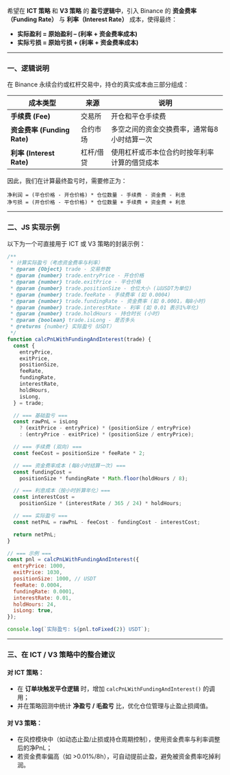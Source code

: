 希望在 **ICT 策略** 和 **V3 策略** 的 **盈亏逻辑中**，引入 Binance 的 **资金费率（Funding Rate）** 与 **利率（Interest Rate）** 成本，使得最终：

* **实际盈利 = 原始盈利 – (利率 + 资金费率成本)**
* **实际亏损 = 原始亏损 + (利率 + 资金费率成本)**

---

### 一、逻辑说明

在 Binance 永续合约或杠杆交易中，持仓的真实成本由三部分组成：

| 成本类型                    | 来源    | 说明                     |
| ----------------------- | ----- | ---------------------- |
| **手续费 (Fee)**           | 交易所   | 开仓和平仓手续费               |
| **资金费率 (Funding Rate)** | 合约市场  | 多空之间的资金交换费率，通常每8小时结算一次 |
| **利率 (Interest Rate)**  | 杠杆/借贷 | 使用杠杆或币本位合约时按年利率计算的借贷成本 |

因此，我们在计算最终盈亏时，需要修正为：

```text
净利润 = (平仓价格 - 开仓价格) * 仓位数量 - 手续费 - 资金费 - 利息
净亏损 = (开仓价格 - 平仓价格) * 仓位数量 + 手续费 + 资金费 + 利息
```

---

### 二、JS 实现示例

以下为一个可直接用于 ICT 或 V3 策略的封装示例：

```js
/**
 * 计算实际盈亏（考虑资金费率与利率）
 * @param {Object} trade - 交易参数
 * @param {number} trade.entryPrice - 开仓价格
 * @param {number} trade.exitPrice - 平仓价格
 * @param {number} trade.positionSize - 仓位大小 (以USDT为单位)
 * @param {number} trade.feeRate - 手续费率 (如 0.0004)
 * @param {number} trade.fundingRate - 资金费率 (如 0.0001，每8小时)
 * @param {number} trade.interestRate - 利率 (如 0.01 表示1%年化)
 * @param {number} trade.holdHours - 持仓时长 (小时)
 * @param {boolean} trade.isLong - 是否多头
 * @returns {number} 实际盈亏（USDT）
 */
function calcPnLWithFundingAndInterest(trade) {
  const {
    entryPrice,
    exitPrice,
    positionSize,
    feeRate,
    fundingRate,
    interestRate,
    holdHours,
    isLong,
  } = trade;

  // === 基础盈亏 ===
  const rawPnL = isLong
    ? (exitPrice - entryPrice) * (positionSize / entryPrice)
    : (entryPrice - exitPrice) * (positionSize / entryPrice);

  // === 手续费 (双向) ===
  const feeCost = positionSize * feeRate * 2;

  // === 资金费率成本 (每8小时结算一次) ===
  const fundingCost =
    positionSize * fundingRate * Math.floor(holdHours / 8);

  // === 利息成本（按小时折算年化）===
  const interestCost =
    positionSize * (interestRate / 365 / 24) * holdHours;

  // === 实际盈亏 ===
  const netPnL = rawPnL - feeCost - fundingCost - interestCost;

  return netPnL;
}

// === 示例 ===
const pnl = calcPnLWithFundingAndInterest({
  entryPrice: 1000,
  exitPrice: 1030,
  positionSize: 1000, // USDT
  feeRate: 0.0004,
  fundingRate: 0.0001,
  interestRate: 0.01,
  holdHours: 24,
  isLong: true,
});

console.log(`实际盈亏: ${pnl.toFixed(2)} USDT`);
```

---

### 三、在 ICT / V3 策略中的整合建议

#### 对 ICT 策略：

* 在 **订单块触发平仓逻辑** 时，增加 `calcPnLWithFundingAndInterest()` 的调用；
* 并在策略回测中统计 **净盈亏 / 毛盈亏** 比，优化仓位管理与止盈止损阈值。

#### 对 V3 策略：

* 在风控模块中（如动态止盈/止损或持仓周期控制），使用资金费率与利率调整后的净PnL；
* 若资金费率偏高（如 >0.01%/8h），可自动提前止盈，避免被资金费率吃掉利润。